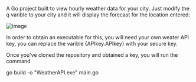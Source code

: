 A Go project built to view hourly weather data for your city. Just modify the q varible to your city and it will display the forecast for the location entered:

![image](https://github.com/Airsicktitan/Weather-API-Go/assets/22113361/d3fdc8dd-dfdd-4de8-8338-1171016b7e10)


In order to obtain an executable for this, you will need your own weater API key, you can replace the varible {APIkey.APIkey} with your secure key. 

Once you've cloned the repository and obtained a key, you will run the command 

go build -o "WeatherAPI.exe" main.go
